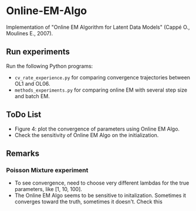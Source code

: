 # Online-EM-Algo
Implementation of "Online EM Algorithm for Latent Data Models" (Cappé O., Moulines E., 2007).

## Run experiments
Run the following Python programs:
* `cv_rate_experience.py` for comparing convergence trajectories between OL1 and OL06.
* `methods_experiments.py` for comparing online EM with several step size and batch EM.

## ToDo List

* Figure 4: plot the convergence of parameters using Online EM Algo.
* Check the sensitivity of Online EM Algo on the initialization.

## Remarks

### Poisson Mixture experiment
* To see convergence, need to choose very different lambdas for the true parameters, like [1, 10, 100].
* The Online EM Algo seems to be sensitive to initalization. Sometimes it converges toward the truth, sometimes it doesn't. Check this

